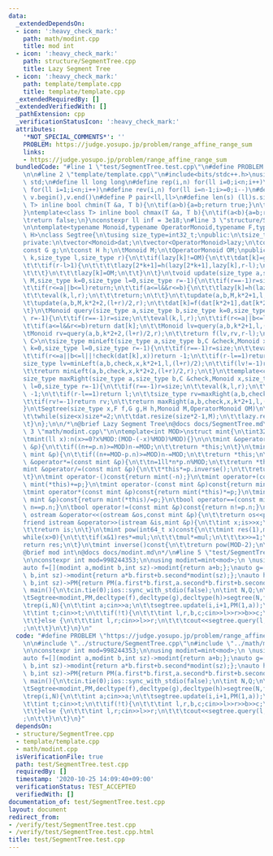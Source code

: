 ```yaml
---
data:
  _extendedDependsOn:
  - icon: ':heavy_check_mark:'
    path: math/modint.cpp
    title: mod int
  - icon: ':heavy_check_mark:'
    path: structure/SegmentTree.cpp
    title: Lazy Segment Tree
  - icon: ':heavy_check_mark:'
    path: template/template.cpp
    title: template/template.cpp
  _extendedRequiredBy: []
  _extendedVerifiedWith: []
  _pathExtension: cpp
  _verificationStatusIcon: ':heavy_check_mark:'
  attributes:
    '*NOT_SPECIAL_COMMENTS*': ''
    PROBLEM: https://judge.yosupo.jp/problem/range_affine_range_sum
    links:
    - https://judge.yosupo.jp/problem/range_affine_range_sum
  bundledCode: "#line 1 \"test/SegmentTree.test.cpp\"\n#define PROBLEM \"https://judge.yosupo.jp/problem/range_affine_range_sum\"\
    \n\n#line 2 \"template/template.cpp\"\n#include<bits/stdc++.h>\nusing namespace\
    \ std;\n#define ll long long\n#define rep(i,n) for(ll i=0;i<n;i++)\n#define REP(i,n)\
    \ for(ll i=1;i<n;i++)\n#define rev(i,n) for(ll i=n-1;i>=0;i--)\n#define all(v)\
    \ v.begin(),v.end()\n#define P pair<ll,ll>\n#define len(s) (ll)s.size()\n \ntemplate<class\
    \ T> inline bool chmin(T &a, T b){\n\tif(a>b){a=b;return true;}\n\treturn false;\n\
    }\ntemplate<class T> inline bool chmax(T &a, T b){\n\tif(a<b){a=b;return true;}\n\
    \treturn false;\n}\nconstexpr ll inf = 3e18;\n#line 3 \"structure/SegmentTree.cpp\"\
    \n\ntemplate<typename Monoid,typename OperatorMonoid,typename F,typename G,typename\
    \ H>\nclass Segtree{\n\tusing size_type=int32_t;\npublic:\n\tsize_type size=1;\n\
    private:\n\tvector<Monoid>dat;\n\tvector<OperatorMonoid>lazy;\n\tconst F f;\n\t\
    const G g;\n\tconst H h;\n\tMonoid M;\n\tOperatorMonoid OM;\npublic:\n\tvoid eval(size_type\
    \ k,size_type l,size_type r){\n\t\tif(lazy[k]!=OM){\n\t\t\tdat[k]=g(dat[k],lazy[k],r-l);\n\
    \t\t\tif(r-l>1){\n\t\t\t\tlazy[2*k+1]=h(lazy[2*k+1],lazy[k],r-l);\n\t\t\t\tlazy[2*k+2]=h(lazy[2*k+2],lazy[k],r-l);\n\
    \t\t\t}\n\t\t\tlazy[k]=OM;\n\t\t}\n\t}\n\tvoid update(size_type a,size_type b,OperatorMonoid\
    \ M,size_type k=0,size_type l=0,size_type r=-1){\n\t\tif(r==-1)r=size;\n\t\teval(k,l,r);\n\
    \t\tif(r<=a||b<=l)return;\n\t\tif(a<=l&&r<=b){\n\t\t\tlazy[k]=h(lazy[k],M,r-l);\n\
    \t\t\teval(k,l,r);\n\t\t\treturn;\n\t\t}\n\t\tupdate(a,b,M,k*2+1,l,(l+r)/2);\n\
    \t\tupdate(a,b,M,k*2+2,(l+r)/2,r);\n\t\tdat[k]=f(dat[k*2+1],dat[k*2+2],r-l);\n\
    \t}\n\tMonoid query(size_type a,size_type b,size_type k=0,size_type l=0,size_type\
    \ r=-1){\n\t\tif(r==-1)r=size;\n\t\teval(k,l,r);\n\t\tif(r<=a||b<=l)return M;\n\
    \t\tif(a<=l&&r<=b)return dat[k];\n\t\tMonoid lv=query(a,b,k*2+1,l,(l+r)/2);\n\t\
    \tMonoid rv=query(a,b,k*2+2,(l+r)/2,r);\n\t\treturn f(lv,rv,r-l);\n\t}\n\ttemplate<class\
    \ C>\n\tsize_type minLeft(size_type a,size_type b,C &check,Monoid x,size_type\
    \ k=0,size_type l=0,size_type r=-1){\n\t\tif(r==-1)r=size;\n\t\teval(k,l,r);\n\
    \t\tif(r<=a||b<=l||!check(dat[k],x))return -1;\n\t\tif(r-l==1)return l;\n\t\t\
    size_type lv=minLeft(a,b,check,x,k*2+1,l,(l+r)/2);\n\t\tif(lv!=-1)return lv;\n\
    \t\treturn minLeft(a,b,check,x,k*2+2,(l+r)/2,r);\n\t}\n\ttemplate<class C>\n\t\
    size_type maxRight(size_type a,size_type b,C &check,Monoid x,size_type k=0,size_type\
    \ l=0,size_type r=-1){\n\t\tif(r==-1)r=size;\n\t\teval(k,l,r);\n\t\tif(r<=a||b<=l||!check(dat[k],x))return\
    \ -1;\n\t\tif(r-l==1)return l;\n\t\tsize_type rv=maxRight(a,b,check,x,k*2+2,(l+r)/2,r);\n\
    \t\tif(rv!=-1)return rv;\n\t\treturn maxRight(a,b,check,x,k*2+1,l,(l+r)/2);\n\t\
    }\n\tSegtree(size_type x,F f,G g,H h,Monoid M,OperatorMonoid OM)\n\t:f(f),g(g),h(h),M(M),OM(OM){\n\
    \t\twhile(size<x)size*=2;\n\t\tdat.resize(size*2-1,M);\n\t\tlazy.resize(size*2-1,OM);\n\
    \t}\n};\n\n/*\n@brief Lazy Segment Tree\n@docs docs/SegmentTree.md\n*/\n#line\
    \ 3 \"math/modint.cpp\"\n\ntemplate<int MOD>\nstruct mint{\n\tint32_t n;\n\tmint():n(0){}\n\
    \tmint(ll x):n(x>=0?x%MOD:(MOD-(-x)%MOD)%MOD){}\n\n\tmint &operator+=(const mint\
    \ &p){\n\t\tif((n+=p.n)>=MOD)n-=MOD;\n\t\treturn *this;\n\t}\n\tmint &operator-=(const\
    \ mint &p){\n\t\tif((n+=MOD-p.n)>=MOD)n-=MOD;\n\t\treturn *this;\n\t}\n\tmint\
    \ &operator*=(const mint &p){\n\t\tn=1ll*n*p.n%MOD;\n\t\treturn *this;\n\t}\n\t\
    mint &operator/=(const mint &p){\n\t\t*this*=p.inverse();\n\t\treturn *this;\n\
    \t}\n\tmint operator-()const{return mint(-n);}\n\tmint operator+(const mint &p)const{return\
    \ mint(*this)+=p;}\n\tmint operator-(const mint &p)const{return mint(*this)-=p;}\n\
    \tmint operator*(const mint &p)const{return mint(*this)*=p;}\n\tmint operator/(const\
    \ mint &p)const{return mint(*this)/=p;}\n\tbool operator==(const mint &p)const{return\
    \ n==p.n;}\n\tbool operator!=(const mint &p)const{return n!=p.n;}\n\n\tfriend\
    \ ostream &operator<<(ostream &os,const mint &p){\n\t\treturn os<<p.n;\n\t}\n\t\
    friend istream &operator>>(istream &is,mint &p){\n\t\tint x;is>>x;\n\t\tp=mint(x);\n\
    \t\treturn is;\n\t}\n\tmint pow(int64_t x)const{\n\t\tmint res(1),mul(n);\n\t\t\
    while(x>0){\n\t\t\tif(x&1)res*=mul;\n\t\t\tmul*=mul;\n\t\t\tx>>=1;\n\t\t}\n\t\t\
    return res;\n\t}\n\tmint inverse()const{\n\t\treturn pow(MOD-2);\n\t}\n};\n/*\n\
    @brief mod int\n@docs docs/modint.md\n*/\n#line 5 \"test/SegmentTree.test.cpp\"\
    \n\nconstexpr int mod=998244353;\n\nusing modint=mint<mod>;\n \nusing PM=pair<modint,modint>;\n\
    auto f=[](modint a,modint b,int sz)->modint{return a+b;};\nauto g=[](modint a,PM\
    \ b,int sz)->modint{return a*b.first+b.second*modint(sz);};\nauto h=[](PM a,PM\
    \ b,int sz)->PM{return PM(a.first*b.first,a.second*b.first+b.second);};\n \nint\
    \ main(){\n\tcin.tie(0);ios::sync_with_stdio(false);\n\tint N,Q;\n\tcin>>N>>Q;\n\
    \tSegtree<modint,PM,decltype(f),decltype(g),decltype(h)>segtree(N,f,g,h,0,PM(1,0));\n\
    \trep(i,N){\n\t\tint a;cin>>a;\n\t\tsegtree.update(i,i+1,PM(1,a));\n\t}\n\twhile(Q--){\n\
    \t\tint t;cin>>t;\n\t\tif(!t){\n\t\t\tint l,r,b,c;cin>>l>>r>>b>>c;\n\t\t\tsegtree.update(l,r,PM(b,c));\n\
    \t\t}else {\n\t\t\tint l,r;cin>>l>>r;\n\t\t\tcout<<segtree.query(l,r)<<\"\\n\"\
    ;\n\t\t}\n\t}\n}\n"
  code: "#define PROBLEM \"https://judge.yosupo.jp/problem/range_affine_range_sum\"\
    \n\n#include \"../structure/SegmentTree.cpp\"\n#include \"../math/modint.cpp\"\
    \n\nconstexpr int mod=998244353;\n\nusing modint=mint<mod>;\n \nusing PM=pair<modint,modint>;\n\
    auto f=[](modint a,modint b,int sz)->modint{return a+b;};\nauto g=[](modint a,PM\
    \ b,int sz)->modint{return a*b.first+b.second*modint(sz);};\nauto h=[](PM a,PM\
    \ b,int sz)->PM{return PM(a.first*b.first,a.second*b.first+b.second);};\n \nint\
    \ main(){\n\tcin.tie(0);ios::sync_with_stdio(false);\n\tint N,Q;\n\tcin>>N>>Q;\n\
    \tSegtree<modint,PM,decltype(f),decltype(g),decltype(h)>segtree(N,f,g,h,0,PM(1,0));\n\
    \trep(i,N){\n\t\tint a;cin>>a;\n\t\tsegtree.update(i,i+1,PM(1,a));\n\t}\n\twhile(Q--){\n\
    \t\tint t;cin>>t;\n\t\tif(!t){\n\t\t\tint l,r,b,c;cin>>l>>r>>b>>c;\n\t\t\tsegtree.update(l,r,PM(b,c));\n\
    \t\t}else {\n\t\t\tint l,r;cin>>l>>r;\n\t\t\tcout<<segtree.query(l,r)<<\"\\n\"\
    ;\n\t\t}\n\t}\n}"
  dependsOn:
  - structure/SegmentTree.cpp
  - template/template.cpp
  - math/modint.cpp
  isVerificationFile: true
  path: test/SegmentTree.test.cpp
  requiredBy: []
  timestamp: '2020-10-25 14:09:40+09:00'
  verificationStatus: TEST_ACCEPTED
  verifiedWith: []
documentation_of: test/SegmentTree.test.cpp
layout: document
redirect_from:
- /verify/test/SegmentTree.test.cpp
- /verify/test/SegmentTree.test.cpp.html
title: test/SegmentTree.test.cpp
---
```

